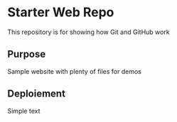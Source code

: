 # Starter Web Repo

This repository is for showing how Git and GitHub work

## Purpose

Sample website with plenty of files for demos

## Deploiement
Simple text